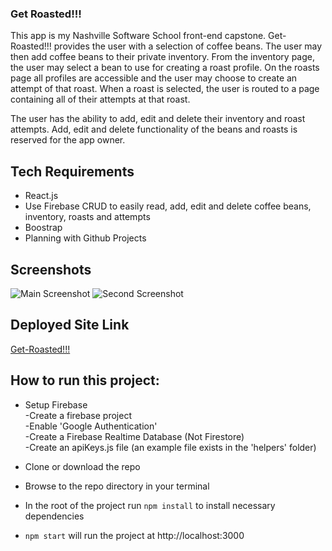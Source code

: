 ### Get Roasted!!!
This app is my Nashville Software School front-end capstone. Get-Roasted!!! provides the user with a selection of coffee beans. The user may then add coffee beans to their private inventory. From the inventory page, the user may select a bean to use for creating a roast profile. On the roasts page all profiles are accessible and the user may choose to create an attempt of that roast. When a roast is selected, the user is routed to a page containing all of their attempts at that roast.

The user has the ability to add, edit and delete their inventory and roast attempts. Add, edit and delete functionality of the beans and roasts is reserved for the app owner.

## Tech Requirements
* React.js
* Use Firebase CRUD to easily read, add, edit and delete coffee beans, inventory, roasts and attempts
* Boostrap
* Planning with Github Projects

## Screenshots
![Main Screenshot](./images/developer-plus-plus-main.png)
![Second Screenshot](./images/developer-plus-plus-secondary.png)

## Deployed Site Link
[Get-Roasted!!!](https://get-roasted-228b6.firebaseapp.com/)

## How to run this project:

* Setup Firebase  
  -Create a firebase project  
  -Enable 'Google Authentication'  
  -Create a Firebase Realtime Database (Not Firestore)  
  -Create an apiKeys.js file (an example file exists in the 'helpers' folder)  

* Clone or download the repo

* Browse to the repo directory in your terminal

* In the root of the project run ```npm install``` to install necessary dependencies

* ```npm start``` will run the project at http://localhost:3000
